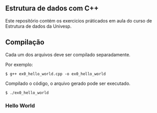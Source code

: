 ## Estrutura de dados com C++

Este repositório contém os exercicios práticados em aula do curso de Estrutura de dados da Univesp.

## Compilação

Cada um dos arquivos deve ser compilado separadamente.

Por exemplo:

`$ g++ ex0_hello_world.cpp -o ex0_hello_world`

Compilado o código, o arquivo gerado pode ser executado.

`$ ./ex0_hello_world`

### Hello World

